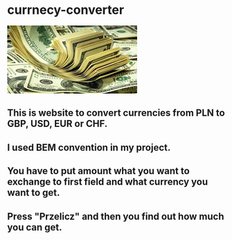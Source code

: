 # currnecy-converter
![Doalary](images/dolary.jfif)
## This is website to convert currencies from PLN to GBP, USD, EUR or CHF.
## I used BEM convention in my project. 
## You have to put amount what you want to exchange to first field and what currency you want to get.
## Press "Przelicz" and then you find out how much you can get.
